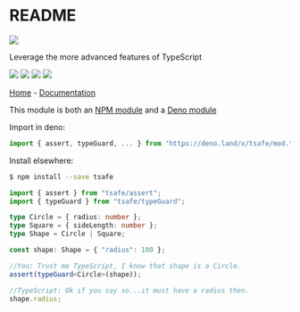# README

![](https://user-images.githubusercontent.com/6702424/117557564-572a0a80-b074-11eb-9d54-4ecfb5fb208f.png)

 Leverage the more advanced features of TypeScript  
  
 ![](https://github.com/garronej/tsafe/workflows/ci/badge.svg?branch=main) ![](https://img.shields.io/bundlephobia/minzip/tsafe) ![](https://img.shields.io/npm/dw/tsafe) ![](https://img.shields.io/npm/l/tsafe)

 [Home](https://github.com/garronej/tsafe) - [Documentation](https://github.com/garronej/tsafe)

This module is both an [NPM module](https://www.npmjs.com/package/tsafe) and a [Deno module](https://deno.land/x/tsafe)

Import in deno:

```typescript
import { assert, typeGuard, ... } from "https://deno.land/x/tsafe/mod.ts";
```

Install elsewhere:

```bash
$ npm install --save tsafe
```

```typescript
import { assert } from "tsafe/assert";
import { typeGuard } from "tsafe/typeGuard";

type Circle = { radius: number };
type Square = { sideLength: number };
type Shape = Circle | Square;

const shape: Shape = { "radius": 100 };

//You: Trust me TypeScript, I know that shape is a Circle.
assert(typeGuard<Circle>(shape));

//TypeScript: Ok if you say so...it must have a radius then.
shape.radius;
```

